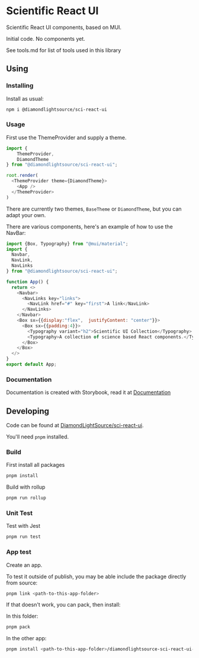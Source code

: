 Scientific React UI
===================

Scientific React UI components, based on MUI.

Initial code. No components yet.

See tools.md for list of tools used in this library

Using
-----

### Installing

Install as usual:

```sh
npm i @diamondlightsource/sci-react-ui
```

### Usage

First use the ThemeProvider and supply a theme.

```js
import {
    ThemeProvider,
	DiamondTheme
} from "@diamondlightsource/sci-react-ui";

root.render(
  <ThemeProvider theme={DiamondTheme}>
    <App />
  </ThemeProvider>
)
```

There are currently two themes, `BaseTheme` or `DiamondTheme`, but you can adapt your own.

There are various components, here's an example of how to use the NavBar:

```js
import {Box, Typography} from "@mui/material";
import {
  Navbar,
  NavLink,
  NavLinks
} from "@diamondlightsource/sci-react-ui";

function App() {
  return <>
    <Navbar>
      <NavLinks key="links">
        <NavLink href="#" key="first">A link</NavLink>
      </NavLinks>
    </Navbar>
    <Box sx={{display:"flex",  justifyContent: "center"}}>
      <Box sx={{padding:4}}>
        <Typography variant="h2">Scientific UI Collection</Typography>
        <Typography>A collection of science based React components.</Typography>
      </Box>
    </Box>
  </>
}
export default App;
```

### Documentation

Documentation is created with Storybook, read it at [Documentation](https://github.com/DiamondLightSource/sci-react-ui)

Developing
----------

Code can be found at [DiamondLightSource/sci-react-ui](https://github.com/DiamondLightSource/sci-react-ui).

You'll need `pnpm` installed.

### Build

First install all packages

```sh
pnpm install
```

Build with rollup

```sh
pnpm run rollup
```

### Unit Test

Test with Jest

```sh
pnpm run test
```

### App test

Create an app.

To test it outside of publish, you may be able include the package directly from source:
```sh
pnpm link <path-to-this-app-folder>
```
If that doesn't work, you can pack, then install:

In this folder:
```sh
pnpm pack
```
In the other app:
```sh
pnpm install <path-to-this-app-folder>/diamondlightsource-sci-react-ui-0.0.1.tgz
```